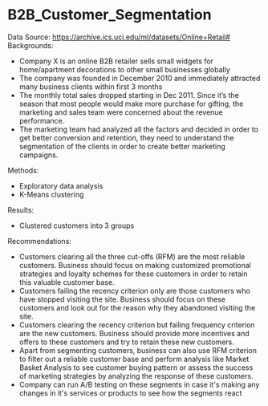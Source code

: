 # B2B_Customer_Segmentation<br>
Data Source: https://archive.ics.uci.edu/ml/datasets/Online+Retail# <br>
Backgrounds: 
- Company X is an online B2B retailer sells small widgets for home/apartment decorations to other small businesses globally
- The company was founded in December 2010 and immediately attracted many business clients within first 3 months
- The monthly total sales dropped starting in Dec 2011. Since it’s the season that most people would make more purchase for gifting, the marketing and sales team were concerned about the revenue performance.
- The marketing team had analyzed all the factors and decided in order to get better conversion and retention, they need to understand the segmentation of the clients in order to create better marketing campaigns.


Methods:
- Exploratory data analysis
- K-Means clustering


Results:
- Clustered customers into 3 groups


Recommendations:
- Customers clearing all the three cut-offs (RFM) are the most reliable customers. Business should focus on making customized promotional strategies and loyalty schemes for these customers in order to retain this valuable customer base.
- Customers failing the recency criterion only are those customers who have stopped visiting the site. Business should focus on these customers and look out for the reason why they abandoned visiting the site.
- Customers clearing the recency criterion but failing frequency criterion are the new customers. Business should provide more incentives and offers to these customers and try to retain these new customers.
- Apart from segmenting customers, business can also use RFM criterion to filter out a reliable customer base and perform analysis like Market Basket Analysis to see customer buying pattern or assess the success of marketing strategies by analyzing the response of these customers.
- Company can run A/B testing on these segments in case it's making any changes in it's services or products to see how the segments react

